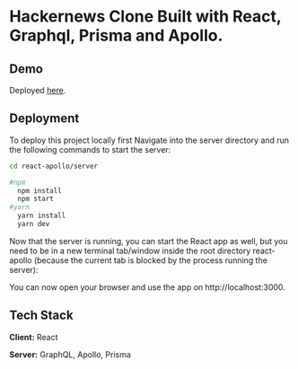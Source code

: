 # Hackernews Clone Built with React, Graphql, Prisma and Apollo.

## Demo

Deployed [here](http://hn-clone-seven.vercel.app/).

## Deployment

To deploy this project locally first Navigate into the server directory and run the following commands to start the server:

```bash
cd react-apollo/server

#npm
  npm install
  npm start
#yarn
  yarn install
  yarn dev
```

Now that the server is running, you can start the React app as well, but you need to be in a new terminal tab/window inside the root directory react-apollo (because the current tab is blocked by the process running the server):

You can now open your browser and use the app on http://localhost:3000.

## Tech Stack

**Client:** React

**Server:** GraphQL, Apollo, Prisma
